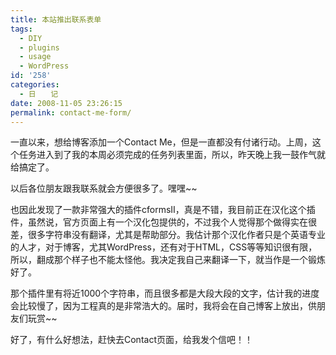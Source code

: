 ```yaml
---
title: 本站推出联系表单
tags:
  - DIY
  - plugins
  - usage
  - WordPress
id: '258'
categories:
  - 日　　记
date: 2008-11-05 23:26:15
permalink: contact-me-form/
---
```


一直以来，想给博客添加一个Contact Me，但是一直都没有付诸行动。上周，这个任务进入到了我的本周必须完成的任务列表里面，所以，昨天晚上我一鼓作气就给搞定了。

以后各位朋友跟我联系就会方便很多了。嘿嘿~~

也因此发现了一款非常强大的插件cformsII，真是不错，我目前正在汉化这个插件，虽然说，官方页面上有一个汉化包提供的，不过我个人觉得那个做得实在很差，很多字符串没有翻译，尤其是帮助部分。我估计那个汉化作者只是个英语专业的人才，对于博客，尤其WordPress，还有对于HTML，CSS等等知识很有限，所以，翻成那个样子也不能太怪他。我决定我自己来翻译一下，就当作是一个锻炼好了。

那个插件里有将近1000个字符串，而且很多都是大段大段的文字，估计我的进度会比较慢了，因为工程真的是非常浩大的。届时，我将会在自己博客上放出，供朋友们玩赏~~

好了，有什么好想法，赶快去Contact页面，给我发个信吧！！